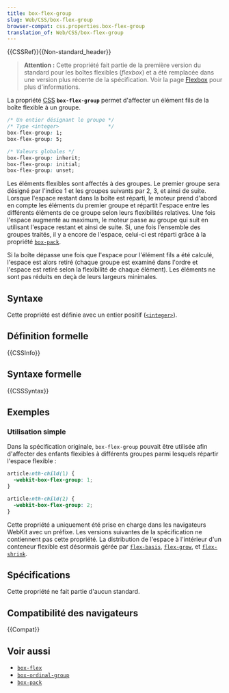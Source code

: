 ```yaml
---
title: box-flex-group
slug: Web/CSS/box-flex-group
browser-compat: css.properties.box-flex-group
translation_of: Web/CSS/box-flex-group
---
```

{{CSSRef}}{{Non-standard_header}}

> **Attention :** Cette propriété fait partie de la première version du standard pour les boîtes flexibles (<i lang="en">flexbox</i>) et a été remplacée dans une version plus récente de la spécification. Voir la page [Flexbox](/fr/docs/Web/CSS/CSS_Flexible_Box_Layout/Using_CSS_flexible_boxes) pour plus d'informations.

La propriété [CSS](/fr/docs/Web/CSS) **`box-flex-group`** permet d'affecter un élément fils de la boîte flexible à un groupe.

```css
/* Un entier désignant le groupe */
/* Type <integer>                */
box-flex-group: 1;
box-flex-group: 5;

/* Valeurs globales */
box-flex-group: inherit;
box-flex-group: initial;
box-flex-group: unset;
```

Les éléments flexibles sont affectés à des groupes. Le premier groupe sera désigné par l'indice 1 et les groupes suivants par 2, 3, et ainsi de suite. Lorsque l'espace restant dans la boîte est réparti, le moteur prend d'abord en compte les éléments du premier groupe et répartit l'espace entre les différents éléments de ce groupe selon leurs flexibilités relatives. Une fois l'espace augmenté au maximum, le moteur passe au groupe qui suit en utilisant l'espace restant et ainsi de suite. Si, une fois l'ensemble des groupes traités, il y a encore de l'espace, celui-ci est réparti grâce à la propriété [`box-pack`](/fr/docs/Web/CSS/box-pack).

Si la boîte dépasse une fois que l'espace pour l'élément fils a été calculé, l'espace est alors retiré (chaque groupe est examiné dans l'ordre et l'espace est retiré selon la flexibilité de chaque élément). Les éléments ne sont pas réduits en deçà de leurs largeurs minimales.

## Syntaxe

Cette propriété est définie avec un entier positif ([`<integer>`](/fr/docs/Web/CSS/integer)).

## Définition formelle

{{CSSInfo}}

## Syntaxe formelle

{{CSSSyntax}}

## Exemples

### Utilisation simple

Dans la spécification originale, `box-flex-group` pouvait être utilisée afin d'affecter des enfants flexibles à différents groupes parmi lesquels répartir l'espace flexible&nbsp;:

```css
article:nth-child(1) {
  -webkit-box-flex-group: 1;
}

article:nth-child(2) {
  -webkit-box-flex-group: 2;
}
```

Cette propriété a uniquement été prise en charge dans les navigateurs WebKit avec un préfixe. Les versions suivantes de la spécification ne contiennent pas cette propriété. La distribution de l'espace à l'intérieur d'un conteneur flexible est désormais gérée par [`flex-basis`](/fr/docs/Web/CSS/flex-basis), [`flex-grow`](/fr/docs/Web/CSS/flex-grow), et [`flex-shrink`](/fr/docs/Web/CSS/flex-shrink).

## Spécifications

Cette propriété ne fait partie d'aucun standard.

## Compatibilité des navigateurs

{{Compat}}

## Voir aussi

- [`box-flex`](/fr/docs/Web/CSS/box-flex)
- [`box-ordinal-group`](/fr/docs/Web/CSS/box-ordinal-group)
- [`box-pack`](/fr/docs/Web/CSS/box-pack)
